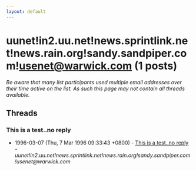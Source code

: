 ```yaml
---
layout: default
---
```


# uunet!in2.uu.net!news.sprintlink.net!news.rain.org!sandy.sandpiper.com!usenet@warwick.com (1 posts)

_Be aware that many list participants used multiple email addresses over their time active on the list. As such this page may not contain all threads available._

## Threads

### This is a test..no reply
+ 1996-03-07 (Thu, 7 Mar 1996 09:33:43 +0800) - [This is a test..no reply](/archive/1996/03/1dca1eccbf305c89016efe1aac8f6f90ba30261ec5208dd12fe815536b13b168) - _uunet!in2.uu.net!news.sprintlink.net!news.rain.org!sandy.sandpiper.com!usenet@warwick.com_

